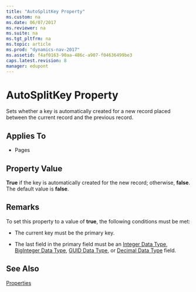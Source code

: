 ```yaml
---
title: "AutoSplitKey Property"
ms.custom: na
ms.date: 06/07/2017
ms.reviewer: na
ms.suite: na
ms.tgt_pltfrm: na
ms.topic: article
ms.prod: "dynamics-nav-2017"
ms.assetid: f4af0163-90aa-486c-a907-f04636499be3
caps.latest.revision: 8
manager: edupont
---
```

# AutoSplitKey Property
Sets whether a key is automatically created for a new record placed between the current record and the previous record.  
  
## Applies To  
  
-   Pages  
  
## Property Value  
 **True** if the key is automatically created for the new record; otherwise, **false**. The default value is **false**.  
  
## Remarks  
 To set this property to a value of **true**, the following conditions must be met:  
  
-   The current key must be the primary key.  
  
-   The last field in the primary field must be an [Integer Data Type](Integer-Data-Type.md), [BigInteger Data Type](BigInteger-Data-Type.md), [GUID Data Type](GUID-Data-Type.md), or [Decimal Data Type](Decimal-Data-Type.md) field.  
  
## See Also  
 [Properties](devenv-properties.md)
